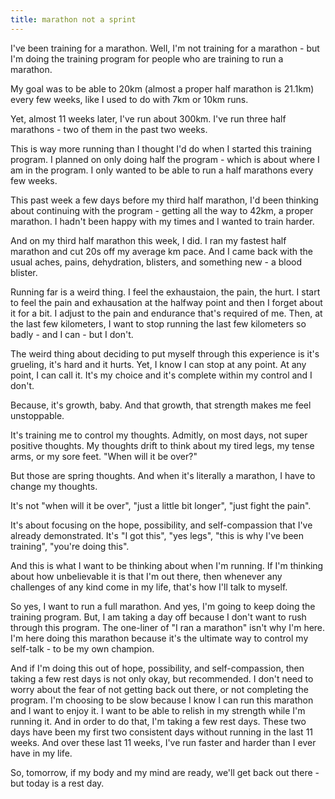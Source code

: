 ```yaml
---
title: marathon not a sprint
---
```

I've been training for a marathon. Well, I'm not training for a marathon - but I'm doing the training program for people who are training to run a marathon.

My goal was to be able to 20km (almost a proper half marathon is 21.1km) every few weeks, like I used to do with 7km or 10km runs.

Yet, almost 11 weeks later, I've run about 300km. I've run three half marathons - two of them in the past two weeks.

This is way more running than I thought I'd do when I started this training program. I planned on only doing half the program - which is about where I am in the program. I only wanted to be able to run a half marathons every few weeks.

This past week a few days before my third half marathon, I'd been thinking about continuing with the program - getting all the way to 42km, a proper marathon. I hadn't been happy with my times and I wanted to train harder.

And on my third half marathon this week, I did. I ran my fastest half marathon and cut 20s off my average km pace. And I came back with the usual aches, pains, dehydration, blisters, and something new - a blood blister.

Running far is a weird thing. I feel the exhaustaion, the pain, the hurt. I start to feel the pain and exhausation at the halfway point and then I forget about it for a bit. I adjust to the pain and endurance that's required of me. Then, at the last few kilometers, I want to stop running the last few kilometers so badly - and I can - but I don't. 

The weird thing about deciding to put myself through this experience is it's grueling, it's hard and it hurts. Yet, I know I can stop at any point. At any point, I can call it. It's my choice and it's complete within my control and I don't.

Because, it's growth, baby. And that growth, that strength makes me feel unstoppable. 

It's training me to control my thoughts. Admitly, on most days, not super positive thoughts. My thoughts drift to think about my tired legs, my tense arms, or my sore feet. "When will it be over?" 

But those are spring thoughts. And when it's literally a marathon, I have to change my thoughts.

It's not "when will it be over", "just a little bit longer", "just fight the pain".

It's about focusing on the hope, possibility, and self-compassion that I've already demonstrated. It's "I got this", "yes legs", "this is why I've been training", "you're doing this".

And this is what I want to be thinking about when I'm running. If I'm thinking about how unbelievable it is that I'm out there, then whenever any challenges of any kind come in my life, that's how I'll talk to myself.

So yes, I want to run a full marathon. And yes, I'm going to keep doing the training program. But, I am taking a day off because I don't want to rush through this program. The one-liner of "I ran a marathon" isn't why I'm here. I'm here doing this marathon because it's the ultimate way to control my self-talk - to be my own champion.

And if I'm doing this out of hope, possibility, and self-compassion, then taking a few rest days is not only okay, but recommended. I don't need to worry about the fear of not getting back out there, or not completing the program. I'm choosing to be slow because I know I can run this marathon and I want to enjoy it. I want to be able to relish in my strength while I'm running it. And in order to do that, I'm taking a few rest days. These two days have been my first two consistent days without running in the last 11 weeks. And over these last 11 weeks, I've run faster and harder than I ever have in my life. 

So, tomorrow, if my body and my mind are ready, we'll get back out there - but today is a rest day.
